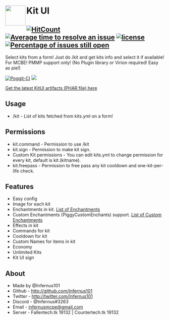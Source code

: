 # Kit UI<img src="http://planetkidonline.com/wp-content/uploads/2015/04/first-aid-kit-icon-512x512-300x300.png" height="64" width="64" align="left"></img>
[![HitCount](http://hits.dwyl.io/Infernus101/KitUI.svg)](http://hits.dwyl.io/Infernus101/KitUI)
[![Average time to resolve an issue](http://isitmaintained.com/badge/resolution/Infernus101/KitUI.svg)](http://isitmaintained.com/project/Infernus101/KitUI "Average time to resolve an issue")
[![license](https://img.shields.io/github/license/Infernus101/KitUI.svg)](http://github.com/Infernus101/KitUI/blob/master/LICENSE "License")
[![Percentage of issues still open](http://isitmaintained.com/badge/open/Infernus101/KitUI.svg)](http://isitmaintained.com/project/Infernus101/KitUI "Percentage of issues still open")
-------------
Select kits from a form! Just do /kit and get kits info and select it if available! For MCBE! PMMP support only!
(No Plugin library or Virion required! Easy as pie!)

[![Poggit-CI](https://poggit.pmmp.io/ci.shield/Infernus101/KitUI/KitUI)](https://poggit.pmmp.io/ci/Infernus101/KitUI/KitUI)
[![](https://poggit.pmmp.io/shield.dl.total/KitUI)](https://poggit.pmmp.io/p/KitUI)

[Get the latest KitUI artifacts (PHAR file) here](https://poggit.pmmp.io/ci/Infernus101/KitUI/KitUI)

## Usage
- /kit - List of kits fetched from kits.yml on a form!

## Permissions
- kit.command - Permission to use /kit
- kit.sign - Permission to make kit sign.
- Custom Kit permissions - You can edit kits.yml to change permission for every kit, default is kit.(kitname).
- kit.freepass - Permission to free pass any kit cooldown and one-kit-per-life check.

## Features
- Easy config
- Image for each kit
- Enchantments in kit. [List of Enchantments](https://github.com/pmmp/PocketMine-MP/blob/master/src/pocketmine/item/enchantment/Enchantment.php#L29)
- Custom Enchantments (PiggyCustomEnchants) support. [List of Custom Enchantments](https://github.com/DaPigGuy/PiggyCustomEnchants/wiki/Enchantments)
- Effects in kit
- Commands for kit
- Cooldown for kit
- Custom Names for items in kit
- Economy
- Unlimited Kits
- Kit UI sign

## About
- Made by @Infernus101
- Github - http://github.com/Infernus101
- Twitter - http://twitter.com/Infernus101
- Discord - @Infernus#3263
- Email - infernusmcpe@gmail.com
- Server - Fallentech.tk 19132 | Countertech.tk 19132
